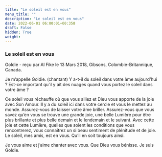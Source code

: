 ```yaml
---
title: "Le soleil est en vous"
menu_title: ""
description: "Le soleil est en vous"
date: 2022-06-01 06:00:01+00:358
draft: False
hidden: True
weight:
---
```

### Le soleil est en vous

Goldie - reçu par Al Fike le 13 Mars 2018, Gibsons, Colombie-Britannique, Canada.

Je m’appelle Goldie. (chantant) Y a-t-il du soleil dans votre âme aujourd’hui ? Est-ce important qu’il y ait des nuages quand vous portez le soleil dans votre âme ?

Ce soleil vous réchauffe où que vous alliez et Dieu vous apporte de la joie avec Son Amour. Il y a du soleil ici dans votre cercle et vous le mettez au monde. Assurez-vous de laisser votre âme briller. Assurez-vous que vous savez qu’en vous se trouve une grande joie, une belle Lumière pour être plus brillante et plus belle demain et le lendemain et le suivant. Avec cette joie et cette Lumière, quelles que soient les conditions que vous rencontrerez, vous connaîtrez un si beau sentiment de plénitude et de joie. Le soleil, mes amis, est en vous. Qu’il en soit toujours ainsi.

Je vous aime et j’aime chanter avec vous. Que Dieu vous bénisse. Je suis Goldie.

